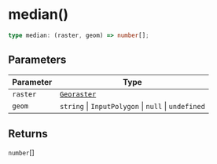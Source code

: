 # median()

```ts
type median: (raster, geom) => number[];
```

## Parameters

| Parameter | Type                                                |
| --------- | --------------------------------------------------- |
| `raster`  | [`Georaster`](../interfaces/Georaster.md)           |
| `geom`    | `string` \| `InputPolygon` \| `null` \| `undefined` |

## Returns

`number`[]
